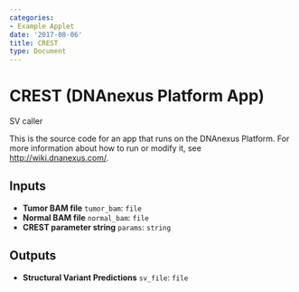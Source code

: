 ```yaml
---
categories:
- Example Applet
date: '2017-08-06'
title: CREST
type: Document
---
```

<!-- dx-header -->
# CREST (DNAnexus Platform App)

SV caller

This is the source code for an app that runs on the DNAnexus Platform.
For more information about how to run or modify it, see
http://wiki.dnanexus.com/.
<!-- /dx-header -->



<!--
TODO: This app directory was automatically generated by dx-app-wizard;
please edit this Readme.md file to include essential documentation about
your app that would be helpful to users. (Also see the
Readme.developer.md.) Once you're done, you can remove these TODO
comments.

For more info, see http://wiki.dnanexus.com/Developer-Portal.
-->

<!--
TODO: Fill in additional info about how to use each input and output
below.
-->

## Inputs

* **Tumor BAM file** ``tumor_bam``: ``file``
* **Normal BAM file** ``normal_bam``: ``file``
* **CREST parameter string** ``params``: ``string``

## Outputs

* **Structural Variant Predictions** ``sv_file``: ``file``
